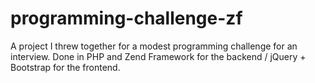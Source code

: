 programming-challenge-zf
========================

A project I threw together for a modest programming challenge for an interview. Done in PHP and Zend Framework for the backend / jQuery + Bootstrap for the frontend.
